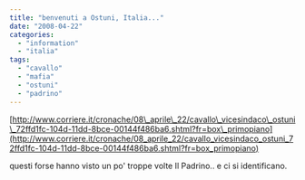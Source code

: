 ```yaml
---
title: "benvenuti a Ostuni, Italia..."
date: "2008-04-22"
categories: 
  - "information"
  - "italia"
tags: 
  - "cavallo"
  - "mafia"
  - "ostuni"
  - "padrino"
---
```


[http://www.corriere.it/cronache/08\_aprile\_22/cavallo\_vicesindaco\_ostuni\_72ffd1fc-104d-11dd-8bce-00144f486ba6.shtml?fr=box\_primopiano](http://www.corriere.it/cronache/08_aprile_22/cavallo_vicesindaco_ostuni_72ffd1fc-104d-11dd-8bce-00144f486ba6.shtml?fr=box_primopiano)

questi forse hanno visto un po' troppe volte Il Padrino.. e ci si identificano.
